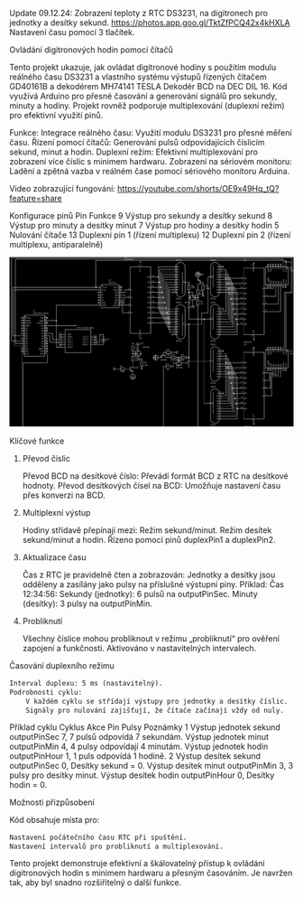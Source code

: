 Update 09.12.24: 	Zobrazení teploty z RTC DS3231, na digitronech pro jednotky a desítky sekund.
https://photos.app.goo.gl/TktZfPCQ42x4kHXLA
			Nastavení času pomocí 3 tlačítek.



Ovládání digitronových hodin pomocí čítačů

Tento projekt ukazuje, jak ovládat digitronové hodiny s použitím modulu reálného času DS3231 a vlastního systému výstupů řízených čítačem GD40161B a dekodérem MH74141 TESLA Dekodér BCD na DEC DIL 16. Kód využívá Arduino pro přesné časování a generování signálů pro sekundy, minuty a hodiny. Projekt rovněž podporuje multiplexování (duplexní režim) pro efektivní využití pinů.

Funkce:
    Integrace reálného času: Využití modulu DS3231 pro přesné měření času.
    Řízení pomocí čítačů: Generování pulsů odpovídajících číslicím sekund, minut a hodin.
    Duplexní režim: Efektivní multiplexování pro zobrazení více číslic s minimem hardwaru.
    Zobrazení na sériovém monitoru: Ladění a zpětná vazba v reálném čase pomocí sériového monitoru Arduina.


Video zobrazující fungování: https://youtube.com/shorts/OE9x49Hq_tQ?feature=share

Konfigurace pinů
Pin	Funkce
9	Výstup pro sekundy a desítky sekund
8	Výstup pro minuty a desítky minut
7	Výstup pro hodiny a desítky hodin
5	Nulování čítače
13	Duplexní pin 1 (řízení multiplexu)
12	Duplexní pin 2 (řízení multiplexu, antiparalelně)

![Alt text](images/MONO.png)


Klíčové funkce
1. Převod číslic

    Převod BCD na desítkové číslo: Převádí formát BCD z RTC na desítkové hodnoty.
    Převod desítkových čísel na BCD: Umožňuje nastavení času přes konverzi na BCD.

2. Multiplexní výstup

    Hodiny střídavě přepínají mezi:
        Režim sekund/minut.
        Režim desítek sekund/minut a hodin.
    Řízeno pomocí pinů duplexPin1 a duplexPin2.

3. Aktualizace času

    Čas z RTC je pravidelně čten a zobrazován:
        Jednotky a desítky jsou odděleny a zasílány jako pulsy na příslušné výstupní piny.
    Příklad:
        Čas 12:34:56:
            Sekundy (jednotky): 6 pulsů na outputPinSec.
            Minuty (desítky): 3 pulsy na outputPinMin.

4. Probliknutí

    Všechny číslice mohou probliknout v režimu „probliknutí“ pro ověření zapojení a funkčnosti.
    Aktivováno v nastavitelných intervalech.

Časování duplexního režimu

    Interval duplexu: 5 ms (nastavitelný).
    Podrobnosti cyklu:
        V každém cyklu se střídají výstupy pro jednotky a desítky číslic.
        Signály pro nulování zajišťují, že čítače začínají vždy od nuly.

Příklad cyklu
Cyklus	Akce	Pin	Pulsy	Poznámky
1	Výstup jednotek sekund	outputPinSec	7,	7 pulsů odpovídá 7 sekundám.
	Výstup jednotek minut	outputPinMin	4,	4 pulsy odpovídají 4 minutám.
	Výstup jednotek hodin	outputPinHour	1,	1 puls odpovídá 1 hodině.
2	Výstup desítek sekund	outputPinSec	0,	Desítky sekund = 0.
	Výstup desítek minut	outputPinMin	3,	3 pulsy pro desítky minut.
	Výstup desítek hodin	outputPinHour	0,	Desítky hodin = 0.

Možnosti přizpůsobení

Kód obsahuje místa pro:

    Nastavení počátečního času RTC při spuštění.
    Nastavení intervalů pro probliknutí a multiplexování.
Tento projekt demonstruje efektivní a škálovatelný přístup k ovládání digitronových hodin s minimem hardwaru a přesným časováním. 
Je navržen tak, aby byl snadno rozšiřitelný o další funkce.
